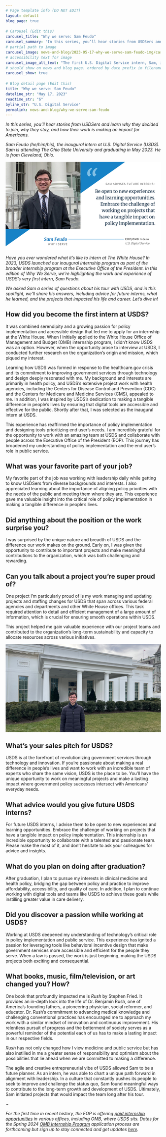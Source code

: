 ```yaml
---
# Page template info (DO NOT EDIT)
layout: default
blog_page: true

# Carousel (Edit this)
carousel_title: "Why we serve: Sam Feudo"
carousel_summary: "In this series, you’ll hear stories from USDSers and learn why they decided to join, why they stay, and how their work is making an impact for Americans."
# partial path to image
carousel_image: news-and-blog/2023-05-17-why-we-serve-sam-feudo-img/carousel-why-we-serve-feudo.jpg
# accessibility text for image
carousel_image_alt_text: "The first U.S. Digital Service intern, Sam, is standing in front of a U.S. government building."
# should show on news and blog page. ordered by date prefix in filename
carousel_show: true

# Blog detail page (Edit this)
title: "Why we serve: Sam Feudo"
dateline_str: "May 17, 2023"
readtime_str: "6"
byline_str: "U.S. Digital Service"
permalink: news-and-blog/why-we-serve-sam-feudo
---
```


_In this series, you’ll hear stories from USDSers and learn why they decided to join, why they stay, and how their work is making an impact for Americans._

_Sam Feudo (he/him/his), the inaugural intern at U.S. Digital Service (USDS). Sam is attending The Ohio State University and graduating in May 2023. He is from Cleveland, Ohio._

![Text: Sam advises future interns: "Be open to new experiences and learning opprotunities. Embrace the challenge of working on projects that have a tangible impact on policy implementation. Photograph: The first U.S. Digital Service intern, Sam, standing in front of a U.S. government building.](2023-05-17-why-we-serve-sam-feudo-img/JWTb7w.png)

_Have you ever wondered what it’s like to intern at The White House? In 2023, USDS launched our inaugural internship
program as part of the broader internship program at the Executive Office of the President. In this edition of Why We
Serve, we’re highlighting the work and experience of USDS’s very first intern, Sam Feudo._

_We asked Sam a series of questions about his tour with USDS, and in this spotlight, we’ll share his answers, including
advice for future interns, what he learned, and the projects that impacted his life and career. Let’s dive in!_

## How did you become the first intern at USDS?

It was combined serendipity and a growing passion for policy implementation and accessible design that led me to apply
for an internship at the White House. When I initially applied to the White House Office of Management and Budget (OMB)
internship program, I didn’t know USDS was an option. However, when the opportunity arose to interview at USDS, I
conducted further research on the organization’s origin and mission, which piqued my interest.

Learning how USDS was formed in response to the healthcare.gov crisis and its commitment to improving government services through technology and design deeply resonated with me. My background and interests are primarily in health policy, and USDS’s extensive project work with health agencies, including the Centers for Disease Control and Prevention (CDC) and the Centers for Medicare and Medicine Services (CMS), appealed to me. In addition, I was inspired by USDS’s dedication to making a tangible difference in people’s lives by ensuring that digital tools are accessible and effective for the public. Shortly after that, I was selected as the inaugural intern at USDS.

This experience has reaffirmed the importance of policy implementation and designing tools prioritizing end user’s needs. I am incredibly grateful for the opportunity to work with an amazing team at USDS and collaborate with people across the Executive Office of the President (EOP). This journey has broadened my understanding of policy implementation and the end user’s role in public service.

## What was your favorite part of your job?

My favorite part of the job was working with leadership daily while getting to know USDSers from diverse backgrounds and interests. I also appreciated learning about the importance of aligning policy priorities with the needs of the public and meeting them where they are. This experience gave me valuable insight into the critical role of policy
implementation in making a tangible difference in people’s lives.

## Did anything about the position or the work surprise you?

I was surprised by the unique nature and breadth of USDS and the difference our work makes on the ground. Early on, I
was given the opportunity to contribute to important projects and make meaningful contributions to the organization,
which was both challenging and rewarding.

## Can you talk about a project you’re super proud of?

One project I’m particularly proud of is my work managing and updating projects and staffing changes for USDS that span
across various federal agencies and departments and other White House offices. This task required attention to detail
and efficient management of a large amount of information, which is crucial for ensuring smooth operations within USDS.

This project helped me gain valuable experience with our project teams and contributed to the organization’s long-term
sustainability and capacity to allocate resources across various initiatives.

![Photograph of USDS intern Sam Feudo in front of the White House while participating in the White House Easter Egg roll.](2023-05-17-why-we-serve-sam-feudo-img/7MTRpQ.png)

## What’s your sales pitch for USDS?

USDS is at the forefront of revolutionizing government services through technology and innovation. If you’re passionate
about making a real difference in people’s lives and want to work with an incredible team of experts who share the same
vision, USDS is the place to be. You’ll have the unique opportunity to work on meaningful projects and make a lasting
impact where government policy successes intersect with Americans’ everyday needs.

## What advice would you give future USDS interns?

For future USDS interns, I advise them to be open to new experiences and learning opportunities. Embrace the challenge
of working on projects that have a tangible impact on policy implementation. This internship is an incredible
opportunity to collaborate with a talented and passionate team. Please make the most of it, and don’t hesitate to ask
your colleagues for advice and insights.

## What do you plan on doing after graduation?

After graduation, I plan to pursue my interests in clinical medicine and health policy, bridging the gap between policy
and practice to improve affordability, accessibility, and quality of care. In addition, I plan to continue working with
digital tools and teams like USDS to achieve these goals while instilling greater value in care delivery.

## Did you discover a passion while working at USDS?

Working at USDS deepened my understanding of technology’s critical role in policy implementation and public service.
This experience has ignited a passion for leveraging tools like behavioral incentive design that make government
services more accessible and efficient for the people they serve. When a law is passed, the work is just beginning,
making the USDS projects both exciting and consequential.

## What books, music, film/television, or art changed you? How?

One book that profoundly impacted me is _Rush_ by Stephen Fried. It provides an in-depth look into the life of Dr.
Benjamin Rush, one of America’s founding fathers, a pioneering physician, social reformer, and educator. Dr. Rush’s
commitment to advancing medical knowledge and challenging conventional practices has encouraged me to approach my work
with a similar mindset of innovation and continuous improvement. His relentless pursuit of progress and the betterment
of society serves as a powerful reminder of the potential each of us has to make a lasting impact in our respective
fields.

_Rush_ has not only changed how I view medicine and public service but has also instilled in me a greater sense of
responsibility and optimism about the possibilities that lie ahead when we are committed to making a difference.

The agile and creative entrepreneurial vibe of USDS allowed Sam to be a future planner. As an intern, he was able to
chart a unique path forward in alignment with leadership. In a culture that constantly pushes its people to seek to
improve and challenge the status quo, Sam found meaningful ways to contribute to the long-term growth and development of USDS. Ultimately, Sam initiated projects that would impact the team long after his tour.

~

_For the first time in recent history, the EOP is offering [paid internship opportunities](https://www.whitehouse.gov/get-involved/internships/) in various offices, including OMB, where USDS sits. Dates for the Spring 2024 [OMB Internship Program](https://www.whitehouse.gov/get-involved/internships/omb-internships/) application process are forthcoming but sign up to stay connected and get updates [here](https://www.whitehouse.gov/get-involved/internships/)._
